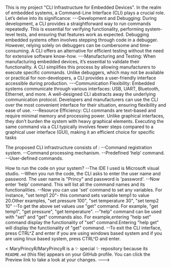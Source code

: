 This is my project "CLI Infrastructure for Embedded Devices". 
In the realm of embedded systems, a Command-Line Interface (CLI) plays a crucial role. Let’s delve into its significance:
---Development and Debugging:
During development, a CLI provides a straightforward way to run commands repeatedly. This is essential for verifying functionality, performing system-level tests, and ensuring that features work as expected.
Debugging embedded systems often involves stepping through code in a debugger. However, relying solely on debuggers can be cumbersome and time-consuming. A CLI offers an alternative for efficient testing without the need for extensive software know-how.
---Manufacturing and Testing:
When manufacturing embedded devices, it’s essential to validate their functionality. A CLI simplifies this process by allowing manufacturers to execute specific commands.
Unlike debuggers, which may not be available or practical for non-developers, a CLI provides a user-friendly interface accessible during production.
---Communication Flexibility:
Embedded systems communicate through various interfaces: USB, UART, Bluetooth, Ethernet, and more. A well-designed CLI abstracts away the underlying communication protocol.
Developers and manufacturers can use the CLI over the most convenient interface for their situation, ensuring flexibility and ease of use.
---Resource Efficiency:
CLI commands are text-based and require minimal memory and processing power. Unlike graphical interfaces, they don’t burden the system with heavy graphical elements.
Executing the same command via a CLI typically involves fewer steps compared to a graphical user interface (GUI), making it an efficient choice for specific tasks

The proposed CLI infrastructure  consists of : 
--Command registration system.
--Command processing mechanism.
--Predefined ‘help’ command.
--User-defined commands.

How to run the code on your system?
--The IDE I used is Microsoft visual studio. 
--When you run the code, the CLI asks to enter the user name and password. The user name is "Princy" and password is 'password'.
--Now enter 'help' command. This will list all the command names and its functionalities.
--Now you can use 'set' command to set any variables. For instance, "set temp1 20"- this command sets variable temp1 to value 20.Other examples, "set pressure 100", "set temperature 30", "set temp2 10"
--To get the above set values use "get" command. For example, "get temp1", "get pressure", "get temperature".
--"help" command can be used with "set" and "get" commands also. For example,entering  "help set" command display the functionality of "set" command.Entering "help get" will display the functionality     of "get" command.
--To exit the CLI interface, press CTRL^Z and enter if you are using windows based system and if you are using linux based system, press CTRL^D and enter. 



<
MaryPrincyR/MaryPrincyR is a ✨ special ✨ repository because its `README.md` (this file) appears on your GitHub profile.
You can click the Preview link to take a look at your changes.
--->
